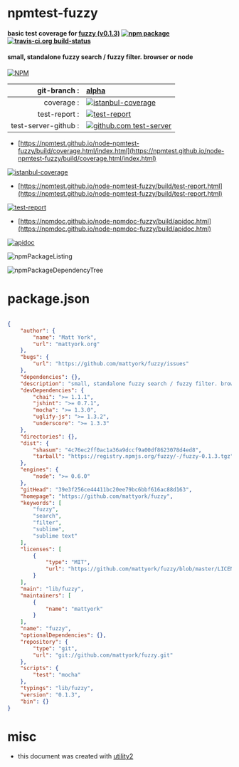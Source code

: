 # npmtest-fuzzy

#### basic test coverage for  [fuzzy (v0.1.3)](https://github.com/mattyork/fuzzy)  [![npm package](https://img.shields.io/npm/v/npmtest-fuzzy.svg?style=flat-square)](https://www.npmjs.org/package/npmtest-fuzzy) [![travis-ci.org build-status](https://api.travis-ci.org/npmtest/node-npmtest-fuzzy.svg)](https://travis-ci.org/npmtest/node-npmtest-fuzzy)

#### small, standalone fuzzy search / fuzzy filter. browser or node

[![NPM](https://nodei.co/npm/fuzzy.png?downloads=true&downloadRank=true&stars=true)](https://www.npmjs.com/package/fuzzy)

| git-branch : | [alpha](https://github.com/npmtest/node-npmtest-fuzzy/tree/alpha)|
|--:|:--|
| coverage : | [![istanbul-coverage](https://npmtest.github.io/node-npmtest-fuzzy/build/coverage.badge.svg)](https://npmtest.github.io/node-npmtest-fuzzy/build/coverage.html/index.html)|
| test-report : | [![test-report](https://npmtest.github.io/node-npmtest-fuzzy/build/test-report.badge.svg)](https://npmtest.github.io/node-npmtest-fuzzy/build/test-report.html)|
| test-server-github : | [![github.com test-server](https://npmtest.github.io/node-npmtest-fuzzy/GitHub-Mark-32px.png)](https://npmtest.github.io/node-npmtest-fuzzy/build/app/index.html) | | build-artifacts : | [![build-artifacts](https://npmtest.github.io/node-npmtest-fuzzy/glyphicons_144_folder_open.png)](https://github.com/npmtest/node-npmtest-fuzzy/tree/gh-pages/build)|

- [https://npmtest.github.io/node-npmtest-fuzzy/build/coverage.html/index.html](https://npmtest.github.io/node-npmtest-fuzzy/build/coverage.html/index.html)

[![istanbul-coverage](https://npmtest.github.io/node-npmtest-fuzzy/build/screenCapture.buildCi.browser.%252Ftmp%252Fbuild%252Fcoverage.lib.html.png)](https://npmtest.github.io/node-npmtest-fuzzy/build/coverage.html/index.html)

- [https://npmtest.github.io/node-npmtest-fuzzy/build/test-report.html](https://npmtest.github.io/node-npmtest-fuzzy/build/test-report.html)

[![test-report](https://npmtest.github.io/node-npmtest-fuzzy/build/screenCapture.buildCi.browser.%252Ftmp%252Fbuild%252Ftest-report.html.png)](https://npmtest.github.io/node-npmtest-fuzzy/build/test-report.html)

- [https://npmdoc.github.io/node-npmdoc-fuzzy/build/apidoc.html](https://npmdoc.github.io/node-npmdoc-fuzzy/build/apidoc.html)

[![apidoc](https://npmdoc.github.io/node-npmdoc-fuzzy/build/screenCapture.buildCi.browser.%252Ftmp%252Fbuild%252Fapidoc.html.png)](https://npmdoc.github.io/node-npmdoc-fuzzy/build/apidoc.html)

![npmPackageListing](https://npmtest.github.io/node-npmtest-fuzzy/build/screenCapture.npmPackageListing.svg)

![npmPackageDependencyTree](https://npmtest.github.io/node-npmtest-fuzzy/build/screenCapture.npmPackageDependencyTree.svg)



# package.json

```json

{
    "author": {
        "name": "Matt York",
        "url": "mattyork.org"
    },
    "bugs": {
        "url": "https://github.com/mattyork/fuzzy/issues"
    },
    "dependencies": {},
    "description": "small, standalone fuzzy search / fuzzy filter. browser or node",
    "devDependencies": {
        "chai": ">= 1.1.1",
        "jshint": ">= 0.7.1",
        "mocha": ">= 1.3.0",
        "uglify-js": ">= 1.3.2",
        "underscore": ">= 1.3.3"
    },
    "directories": {},
    "dist": {
        "shasum": "4c76ec2ff0ac1a36a9dccf9a00df8623078d4ed8",
        "tarball": "https://registry.npmjs.org/fuzzy/-/fuzzy-0.1.3.tgz"
    },
    "engines": {
        "node": ">= 0.6.0"
    },
    "gitHead": "39e3f256ce44411bc20ee79bc6bbf616ac88d163",
    "homepage": "https://github.com/mattyork/fuzzy",
    "keywords": [
        "fuzzy",
        "search",
        "filter",
        "sublime",
        "sublime text"
    ],
    "licenses": [
        {
            "type": "MIT",
            "url": "https://github.com/mattyork/fuzzy/blob/master/LICENSE-MIT"
        }
    ],
    "main": "lib/fuzzy",
    "maintainers": [
        {
            "name": "mattyork"
        }
    ],
    "name": "fuzzy",
    "optionalDependencies": {},
    "repository": {
        "type": "git",
        "url": "git://github.com/mattyork/fuzzy.git"
    },
    "scripts": {
        "test": "mocha"
    },
    "typings": "lib/fuzzy",
    "version": "0.1.3",
    "bin": {}
}
```



# misc
- this document was created with [utility2](https://github.com/kaizhu256/node-utility2)
